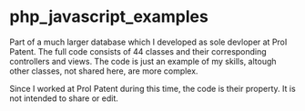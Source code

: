 # php_javascript_examples

Part of a much larger database which I developed as sole devloper at ProI Patent.
The full code consists of 44 classes and their corresponding controllers and views.
The code is just an example of my skills, altough other classes, not shared here, are more complex.

Since I worked at ProI Patent during this time, the code is their property.
It is not intended to share or edit.
